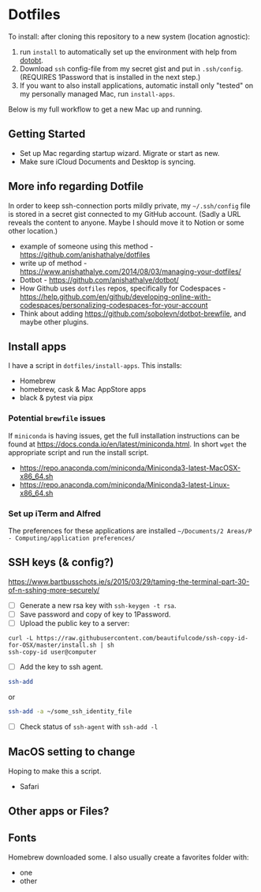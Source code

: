 # Dotfiles

To install: after cloning this repository to a new system (location agnostic):

1. run `install` to automatically set up the environment with help from [dotobt](https://github.com/anishathalye/dotbot/).  
2. Download `ssh` config-file from my secret gist and put in `.ssh/config`. (REQUIRES 1Password that is installed in the next step.)
3. If you want to also install applications, automatic install only "tested" on my personally managed Mac, run `install-apps`.

Below is my full workflow to get a new Mac up and running.


## Getting Started

* Set up Mac regarding startup wizard. Migrate or start as new.
* Make sure iCloud Documents and Desktop is syncing.


## More info regarding Dotfile

In order to keep ssh-connection ports mildly private, my `~/.ssh/config` file is stored in a secret gist connected to my GitHub account. (Sadly a URL reveals the content to anyone. Maybe I should move it to Notion or some other location.)

* example of someone using this method - https://github.com/anishathalye/dotfiles
* write up of method - https://www.anishathalye.com/2014/08/03/managing-your-dotfiles/
* Dotbot - https://github.com/anishathalye/dotbot/
* How Github uses `dotfiles` repos, specifically for Codespaces - https://help.github.com/en/github/developing-online-with-codespaces/personalizing-codespaces-for-your-account
* Think about adding https://github.com/sobolevn/dotbot-brewfile, and maybe other plugins.


## Install apps

I have a script in `dotfiles/install-apps`. This installs:
    
* Homebrew
* homebrew, cask  & Mac AppStore apps
* black & pytest via pipx


### Potential `brewfile` issues

If `miniconda` is having issues, get the full installation instructions can be found at https://docs.conda.io/en/latest/miniconda.html. In short `wget` the appropriate script and run the install script.

* https://repo.anaconda.com/miniconda/Miniconda3-latest-MacOSX-x86_64.sh
* https://repo.anaconda.com/miniconda/Miniconda3-latest-Linux-x86_64.sh


### Set up iTerm and Alfred

The preferences for these applications are installed `~/Documents/2 Areas/P - Computing/application preferences/`


## SSH keys (& config?)

https://www.bartbusschots.ie/s/2015/03/29/taming-the-terminal-part-30-of-n-sshing-more-securely/

- [ ] Generate a new rsa key with `ssh-keygen -t rsa`.
- [ ] Save password and copy of key to 1Password. 
- [ ] Upload the public key to a server:
```shell
curl -L https://raw.githubusercontent.com/beautifulcode/ssh-copy-id-for-OSX/master/install.sh | sh
ssh-copy-id user@computer
```
- [ ] Add the key to ssh agent.
```bash
ssh-add
```
or
```bash
ssh-add -a ~/some_ssh_identity_file
```
- [ ] Check status of `ssh-agent` with `ssh-add -l`


## MacOS setting to change

Hoping to make this a script.

* Safari 

## Other apps or Files?

## Fonts

Homebrew downloaded some. I also usually create a favorites folder with:

* one
* other
